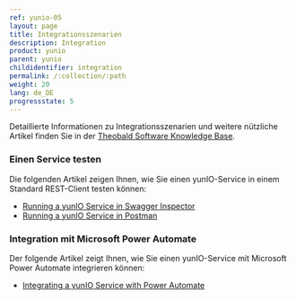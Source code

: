 ```yaml
---
ref: yunio-05
layout: page
title: Integrationsszenarien
description: Integration
product: yunio
parent: yunio
childidentifier: integration
permalink: /:collection/:path
weight: 20
lang: de_DE
progressstate: 5
---
```


Detaillierte Informationen zu Integrationsszenarien und weitere nützliche Artikel finden Sie in der [Theobald Software Knowledge Base](https://kb.theobald-software.com/yunio).

### Einen Service testen
Die folgenden Artikel zeigen Ihnen, wie Sie einen yunIO-Service in einem Standard REST-Client testen können:
- [Running a yunIO Service in Swagger Inspector](https://kb.theobald-software.com/yunio/running-a-yunio-service-in-swagger-inspector)
- [Running a yunIO Service in Postman](https://kb.theobald-software.com/yunio/running-a-yunio-service-in-postman)

### Integration mit Microsoft Power Automate
Der folgende Artikel zeigt Ihnen, wie Sie einen yunIO-Service mit Microsoft Power Automate integrieren können:
- [Integrating a yunIO Service with Power Automate](https://kb.theobald-software.com/yunio/integrating-a-yunio-service-with-power-automate)
